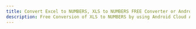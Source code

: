 ---title: Convert Excel to NUMBERS, XLS to NUMBERS FREE Converter or Android SDKdescription: Free Conversion of XLS to NUMBERS by using Android Cloud APIs & SDKs. Also Create, Edit & Render Microsoft Excel, CSV and SpreadsheetML worksheets or spreadsheet in the Cloud.---